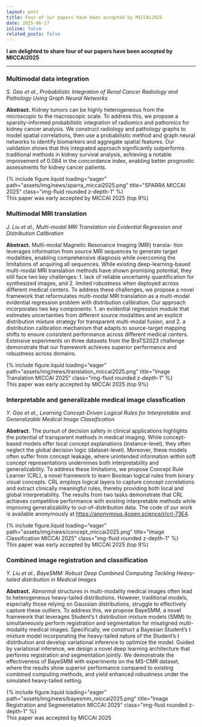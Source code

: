 ```yaml
---
layout: post
title: Four of our papers have been accepted by MICCAi2025
date: 2025-06-17
inline: false
related_posts: false
---
```


**I am delighted to share four of our papers have been accepted by MICCAI2025**

---

### Multimodal data integration

_S. Gao et al., Probabilistic Integration of Renal Cancer Radiology and Pathology Using Graph Neural Networks_

**Abstract.** Kidney tumors can be highly heterogeneous from the microscopic to the macroscopic scale. To address this, we propose a sparsity-informed probabilistic integration of radiomics and pathomics for kidney cancer analysis. We construct radiology and pathology graphs to model spatial correlations, then use a probabilistic method and graph neural networks to identify biomarkers and aggregate spatial features. Our validation shows that this integrated approach significantly outperforms traditional methods in kidney survival analysis, achieving a notable improvement of 0.084 in the concordance index, enabling better prognostic assessments for kidney cancer patients.

<div class="row">
    <div class="col-sm mt-3 mt-md-0">
        {% include figure.liquid loading="eager" path="assets/img/news/sparra_miccai2025.png" title="SPARRA MICCAI 2025" class="img-fluid rounded z-depth-1" %}
    </div>
</div>
<div class="caption">
    This paper was early accepted by MICCAI 2025 (top 9%)
</div>

### Multimodal MRI translation

_J. Liu et al., Multi-modal MRI Translation via Evidential Regression and Distribution Calibration_

**Abstract.** Multi-modal Magnetic Resonance Imaging (MRI) transla- tion leverages information from source MRI sequences to generate target modalities, enabling comprehensive diagnosis while overcoming the limitations of acquiring all sequences. While existing deep-learning-based multi-modal MRI translation methods have shown promising potential, they still face two key challenges: 1. lack of reliable uncertainty quantification for synthesized images, and 2. limited robustness when deployed across different medical centers. To address these challenges, we propose a novel framework that reformulates multi-modal MRI translation as a multi-modal evidential regression problem with distribution calibration. Our approach incorporates two key components: 1. an evidential regression module that estimates uncertainties from different source modalities and an explicit distribution mixture strategy for transparent multi-modal fusion, and 2. a distribution calibration mechanism that adapts to source-target mapping shifts to ensure consistent performance across different medical centers. Extensive experiments on three datasets from the BraTS2023 challenge demonstrate that our framework achieves superior performance and robustness across domains.

<div class="row">
    <div class="col-sm mt-3 mt-md-0">
        {% include figure.liquid loading="eager" path="assets/img/news/translation_miccai2025.png" title="Image Translation MICCAI 2025" class="img-fluid rounded z-depth-1" %}
    </div>
</div>
<div class="caption">
    This paper was early accepted by MICCAI 2025 (top 9%)
</div>

### Interpretable and generalizable medical image classfication

_Y. Gao et al., Learning Concept-Driven Logical Rules for Interpretable and Generalizable Medical Image Classification_

**Abstract.** The pursuit of decision safety in clinical applications highlights the potential of transparent methods in medical imaging. While concept-based models offer local concept explanations (instance-level), they often neglect the global decision logic (dataset-level). Moreover, these models often suffer from concept leakage, where unintended information within soft concept representations undermines both interpretability and generalizability. To address these limitations, we propose Concept Rule Learner (CRL), a novel framework to learn Boolean logical rules from binary visual concepts. CRL employs logical layers to capture concept correlations and extract clinically meaningful rules, thereby providing both local and global interpretability. The results from two tasks demonstrate that CRL achieves competitive performance with existing interpretable methods while improving generalizability to out-of-distribution data. The code of our work is available anonymously at https://anonymous.4open.science/r/crl-73E4.

<div class="row">
    <div class="col-sm mt-3 mt-md-0">
        {% include figure.liquid loading="eager" path="assets/img/news/concept_miccai2025.png" title="Image Classification MICCAI 2025" class="img-fluid rounded z-depth-1" %}
    </div>
</div>
<div class="caption">
    This paper was early accepted by MICCAI 2025 (top 9%)
</div>

### Combined image registration and classification

_Y. Liu et al., BayeSMM: Robust Deep Combined Computing Tackling Heavy-tailed distribution in Medical Images_

**Abstract.** Abnormal structures in multi-modality medical images often lead to heterogeneous heavy-tailed distributions. However, traditional models, especially those relying on Gaussian distributions, struggle to effectively capture these outliers. To address this, we propose BayeSMM, a novel framework that leverages Student’s t distribution mixture models (SMM) to simultaneously perform registration and segmentation for misaligned multi-modality medical images. Specifically, we construct a Bayesian Student’s t mixture model incorporating the heavy-tailed nature of the Student’s t distribution and develop variational inference to optimize the model. Guided by variational inference, we design a novel deep learning architecture that performs registration and segmentation jointly. We demonstrate the effectiveness of BayeSMM with experiments on the MS-CMR dataset, where the results show superior performance compared to existing combined computing methods, and yield enhanced robustness under the simulated heavy-tailed setting.

<div class="row">
    <div class="col-sm mt-3 mt-md-0">
        {% include figure.liquid loading="eager" path="assets/img/news/bayesmm_miccai2025.png" title="Image Registration and Segmenetation MICCAI 2025" class="img-fluid rounded z-depth-1" %}
    </div>
</div>
<div class="caption">
    This paper was accepted by MICCAI 2025
</div>
